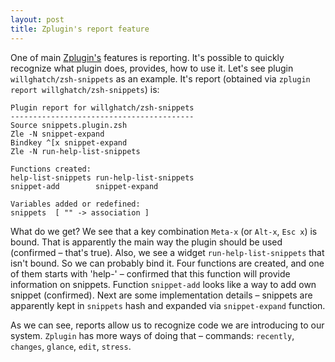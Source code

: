 ```yaml
---
layout: post
title: Zplugin's report feature
---
```


One of main [Zplugin's](https://github.com/psprint/zplugin) features is
reporting. It's possible to quickly recognize what plugin does,
provides, how to use it. Let's see plugin `willghatch/zsh-snippets` as
an example. It's report (obtained via `zplugin report
willghatch/zsh-snippets`) is:

```
Plugin report for willghatch/zsh-snippets
-----------------------------------------
Source snippets.plugin.zsh
Zle -N snippet-expand
Bindkey ^[x snippet-expand
Zle -N run-help-list-snippets

Functions created:
help-list-snippets run-help-list-snippets
snippet-add        snippet-expand

Variables added or redefined:
snippets  [ "" -> association ]
```

What do we get? We see that a key combination `Meta-x` (or `Alt-x`, `Esc
x`) is bound. That is apparently the main way the plugin should be used
(confirmed – that's true). Also, we see a widget
`run-help-list-snippets` that isn't bound. So we can probably bind it.
Four functions are created, and one of them starts with 'help-'
– confirmed that this function will provide information on snippets.
Function `snippet-add` looks like a way to add own snippet (confirmed).
Next are some implementation details – snippets are apparently kept in
`snippets` hash and expanded via `snippet-expand` function.

As we can see, reports allow us to recognize code we are introducing to
our system. `Zplugin` has more ways of doing that – commands: `recently`,
`changes`, `glance`, `edit`, `stress`.
